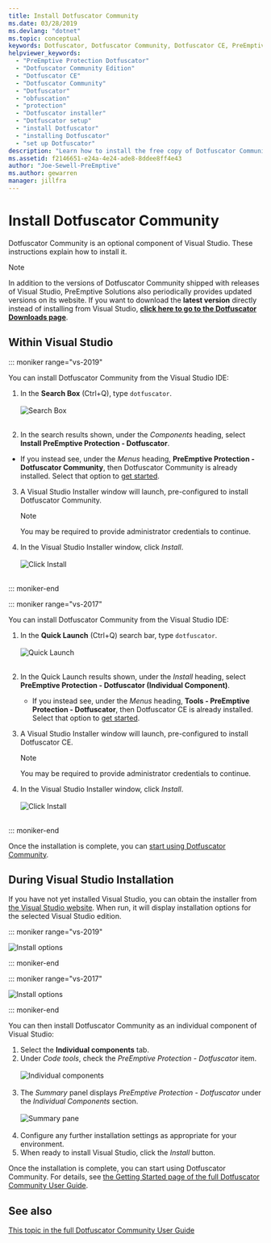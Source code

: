 ```yaml
---
title: Install Dotfuscator Community
ms.date: 03/28/2019
ms.devlang: "dotnet"
ms.topic: conceptual
keywords: Dotfuscator, Dotfuscator Community, Dotfuscator CE, PreEmptive, PreEmptive Solutions, PreEmptive Protection, protection, community edition, obfuscation, .NET, free, Visual Studio 2017, Visual Studio 2019, Visual Studio, install
helpviewer_keywords:
  - "PreEmptive Protection Dotfuscator"
  - "Dotfuscator Community Edition"
  - "Dotfuscator CE"
  - "Dotfuscator Community"
  - "Dotfuscator"
  - "obfuscation"
  - "protection"
  - "Dotfuscator installer"
  - "Dotfuscator setup"
  - "install Dotfuscator"
  - "installing Dotfuscator"
  - "set up Dotfuscator"
description: "Learn how to install the free copy of Dotfuscator Community included in Visual Studio."
ms.assetid: f2146651-e24a-4e24-ade8-8ddee8ff4e43
author: "Joe-Sewell-PreEmptive"
ms.author: gewarren
manager: jillfra
---
```

# Install Dotfuscator Community

Dotfuscator Community is an optional component of Visual Studio.
These instructions explain how to install it.

> [!NOTE]
> In addition to the versions of Dotfuscator Community shipped with releases of Visual Studio,
> PreEmptive Solutions also periodically provides updated versions on its website.
> If you want to download the **latest version** directly instead of installing from Visual Studio,
> **[click here to go to the Dotfuscator Downloads page][download]**.


## Within Visual Studio

::: moniker range="vs-2019"

You can install Dotfuscator Community from the Visual Studio IDE:

1. In the **Search Box** (Ctrl+Q), type `dotfuscator`. <br/> <br/> ![Search Box](media/install_in_vs19_12.png) <br/> <br/>

2. In the search results shown, under the *Components* heading, select **Install PreEmptive Protection - Dotfuscator**.
  * If you instead see, under the *Menus* heading, **PreEmptive Protection - Dotfuscator Community**, then Dotfuscator Community is already installed. Select that option to [get started][get-started].

3. A Visual Studio Installer window will launch, pre-configured to install Dotfuscator Community.
   > [!NOTE]
   > You may be required to provide administrator credentials to continue. 

4. In the Visual Studio Installer window, click *Install*. <br/> <br/> ![Click Install](media/install_in_vs19_34.png) <br/> <br/>

::: moniker-end

::: moniker range="vs-2017"

You can install Dotfuscator Community from the Visual Studio IDE:

1. In the **Quick Launch** (Ctrl+Q) search bar, type `dotfuscator`. <br/> <br/> ![Quick Launch](media/install_from_vs_12.png) <br/> <br/>

2. In the Quick Launch results shown, under the *Install* heading, select **PreEmptive Protection - Dotfuscator (Individual Component)**.
   * If you instead see, under the *Menus* heading, **Tools - PreEmptive Protection - Dotfuscator**, then Dotfuscator CE is already installed. Select that option to [get started][get-started].

3. A Visual Studio Installer window will launch, pre-configured to install Dotfuscator CE.
   > [!NOTE] 
   > You may be required to provide administrator credentials to continue.

4. In the Visual Studio Installer window, click *Install*. <br/> <br/> ![Click Install](media/install_from_vs_345.png) <br/> <br/>

::: moniker-end

Once the installation is complete, you can [start using Dotfuscator Community][get-started].


## During Visual Studio Installation

If you have not yet installed Visual Studio, you can obtain the installer from [the Visual Studio website][vs-install].
When run, it will display installation options for the selected Visual Studio edition.

::: moniker range="vs-2019"

![Install options](media/install_ui.png)

::: moniker-end

::: moniker range="vs-2017"

![Install options](media/install_ui_17.png)

::: moniker-end

You can then install Dotfuscator Community as an individual component of Visual Studio:

1. Select the **Individual components** tab.
2. Under *Code tools*, check the *PreEmptive Protection - Dotfuscator* item.<br/> <br/> ![Individual components](media/install_individually_12.png) <br/> <br/>
3. The *Summary* panel displays *PreEmptive Protection - Dotfuscator* under the *Individual Components* section. <br/> <br/> ![Summary pane](media/install_individually_3.png) <br/> <br/>
4. Configure any further installation settings as appropriate for your environment.
5. When ready to install Visual Studio, click the *Install* button.

Once the installation is complete, you can start using Dotfuscator Community. For details, see [the Getting Started page of the full Dotfuscator Community User Guide][get-started].

## See also

[This topic in the full Dotfuscator Community User Guide](https://www.preemptive.com/dotfuscator/ce/docs/help/)

<!-- Copyright © 2019 PreEmptive Solutions, LLC -->

[vs-install]:  https://visualstudio.microsoft.com/downloads/
[get-started]:  https://www.preemptive.com/dotfuscator/ce/docs/help/gui_getstarted.html

[download]:  https://www.preemptive.com/products/dotfuscator/downloads

[full]:  https://www.preemptive.com/dotfuscator/ce/docs/help/intro_install.html